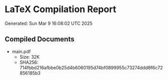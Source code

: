 # LaTeX Compilation Report
Generated: Sun Mar  9 16:08:02 UTC 2025
## Compiled Documents
- main.pdf
  - Size: 32K
  - SHA256: 714fbbd216afbbe0b25d4b6060195d74bf0899955c73274ddd8f6c72856185b3

